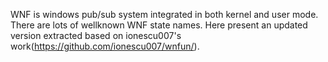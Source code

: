 WNF is windows pub/sub system integrated in both kernel and user mode. There are lots of wellknown WNF state names. Here present an updated version extracted based on ionescu007's work(https://github.com/ionescu007/wnfun/).

